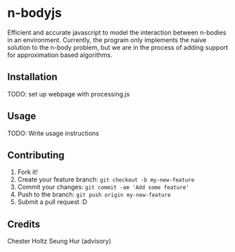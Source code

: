 # n-bodyjs

Efficient and accurate javascript to model the interaction between n-bodies in an environment. 
Currently, the program only implements the naive solution to the n-body problem, but we are in the 
process of adding support for approximation based algorithms.

## Installation

TODO: set up webpage with processing.js

## Usage

TODO: Write usage instructions

## Contributing

1. Fork it!
2. Create your feature branch: `git checkout -b my-new-feature`
3. Commit your changes: `git commit -am 'Add some feature'`
4. Push to the branch: `git push origin my-new-feature`
5. Submit a pull request :D

## Credits

Chester Holtz
Seung Hur (advisory)
